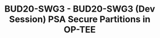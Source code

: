 ---
categories:
- bud20
description: Arm’s Secure Partition Client Interface Specification [1] defines the
  Firmware Framework of the Platform Security Architecture (PSA) in A-profile processors.<br>Depending
  on the framework configuration, OP-TEE can be deployed either as a Secure Partition
  managed by a Secure Partition Manager (SPM) executing at secure EL2, or can serve
  as an SPM for S-EL0 Secure Partitions.<br>In this session we would like to focus
  on OP-TEE as SPM; have a general discussion on the goals, options and challenges
  of creating and porting PSA services and OP-TEE TAs as Secure Partitions.<br><br>[1]
  https://developer.arm.com/docs/den0077/latest
image:
  featured: 'true'
  path: https://static.linaro.org/connect/bud20/images/BUD20-SWG3.png
session_id: BUD20-SWG3
session_speakers:
- speaker_bio: Miklos is a software engineer at Arm focusing on security.<br>He has
    been working with embedded software for over 10 years in environments ranging
    from telecom core network nodes to server blades and IoT devices.<br>He is a maintainer
    of Trusted Firmware M open source project and has lately been involved in A-profile
    software architecture.
  speaker_company: Arm
  speaker_image: http://avatars.sched.co/2/f1/10646623/avatar.jpg.320x320px.jpg?9e7
  speaker_name: Miklos Balint
  speaker_position: Principal Software Engineer at Arm
  speaker_role: attendee, speaker
- speaker_bio: Architect for Arm's contribution to OSS firmware, especially secure
    firmware. Includes Trusted Firmware-A, Trusted-Firmware-M, OP-TEE, Mbed TLS, SCP,
    UEFI, Device Tree.
  speaker_company: Arm
  speaker_image: http://avatars.sched.co/5/ab/10646741/avatar.jpg.320x320px.jpg?e20
  speaker_name: Dan Handley
  speaker_position: Arm OSS firmware architect
  speaker_role: speaker
session_track: Security
tag: session
tags: Security
title: BUD20-SWG3 - BUD20-SWG3 (Dev Session) PSA Secure Partitions in OP-TEE
---